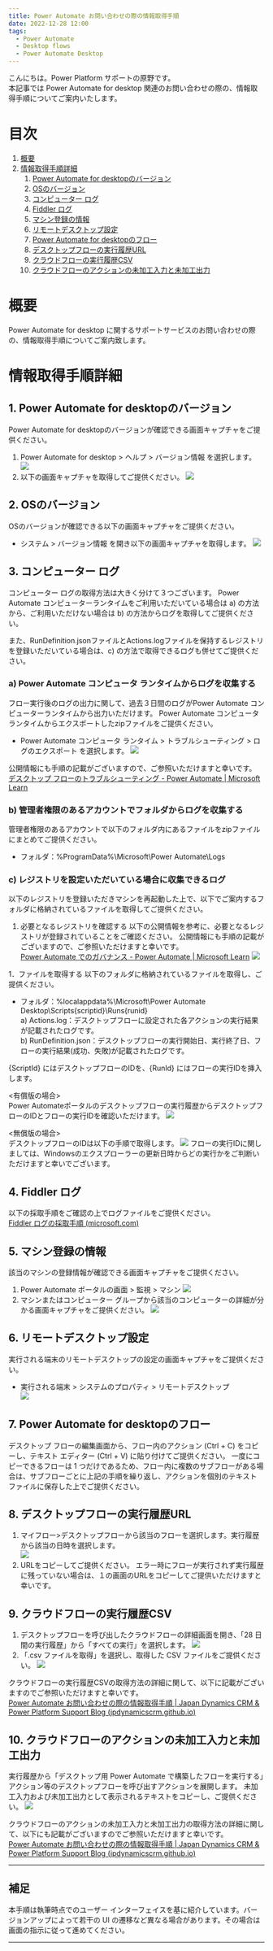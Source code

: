```yaml
---
title: Power Automate お問い合わせの際の情報取得手順
date: 2022-12-28 12:00
tags:
  - Power Automate
  - Desktop flows
  - Power Automate Desktop
---
```


こんにちは。Power Platform サポートの原野です。  
本記事では Power Automate for desktop 関連のお問い合わせの際の、情報取得手順についてご案内いたします。

<!-- more -->
# 目次

1. [概要](#anchor-intro)
1. [情報取得手順詳細](#anchor-how-to-collect)
      1. [Power Automate for desktopのバージョン](#anchor-pad-version)
      1. [OSのバージョン](#anchor-os-version)
      1. [コンピューター ログ](#anchor-computer-log)
      1. [Fiddler ログ](#anchor-fiddler-log)
      1. [マシン登録の情報](#anchor-machine-information)
      1. [リモートデスクトップ設定](#anchor-remote-desktop-setting)
      1. [Power Automate for desktopのフロー](#anchor-desktopflow)
      1. [デスクトップフローの実行履歴URL](#anchor-desktopflow-url)
      1. [クラウドフローの実行履歴CSV](#anchor-cloudflow-run-history-csv)
      1. [クラウドフローのアクションの未加工入力と未加工出力](#anchor-cloudflow-run-history-csv)

<a id='anchor-intro'></a>
# 概要

Power Automate for desktop に関するサポートサービスのお問い合わせの際の、情報取得手順についてご案内致します。


<a id='anchor-how-to-collect'></a>

# 情報取得手順詳細

<a id='anchor-pad-version'></a>

## 1. Power Automate for desktopのバージョン
Power Automate for desktopのバージョンが確認できる画面キャプチャをご提供ください。
1. Power Automate for desktop > ヘルプ > バージョン情報 を選択します。
![](./power-automate-desktop-helpful-information-for-sr/pad-version.png) 
1. 以下の画面キャプチャを取得してご提供ください。
![](./power-automate-desktop-helpful-information-for-sr/pad-version2.png) 


<a id='anchor-os-version'></a>

## 2. OSのバージョン
OSのバージョンが確認できる以下の画面キャプチャをご提供ください。
* システム > バージョン情報 を開き以下の画面キャプチャを取得します。
![](./power-automate-desktop-helpful-information-for-sr/os-version.png)  


<a id='anchor-computer-log'></a>

## 3. コンピューター ログ
コンピューター ログの取得方法は大きく分けて３つございます。
Power Automate コンピューターランタイムをご利用いただいている場合は a) の方法から、ご利用いただけない場合は b) の方法からログを取得してご提供ください。  

また、RunDefinition.jsonファイルとActions.logファイルを保持するレジストリを登録いただいている場合は、c) の方法で取得できるログも併せてご提供ください。

### a) Power Automate コンピュータ ランタイムからログを収集する
フロー実行後のログの出力に関して、過去３日間のログがPower Automate コンピューターランタイムから出力いただけます。
Power Automate コンピュータ ランタイムからエクスポートしたzipファイルをご提供ください。
* Power Automate コンピュータ ランタイム > トラブルシューティング > ログのエクスポート を選択します。
![](./power-automate-desktop-helpful-information-for-sr/computer-log.png)

公開情報にも手順の記載がございますので、ご参照いただけますと幸いです。  
[デスクトップ フローのトラブルシューティング - Power Automate | Microsoft Learn](https://learn.microsoft.com/ja-jp/power-automate/desktop-flows/troubleshoot#collect-machine-logs)


### b) 管理者権限のあるアカウントでフォルダからログを収集する
管理者権限のあるアカウントで以下のフォルダ内にあるファイルをzipファイルにまとめてご提供ください。  
* フォルダ：%ProgramData%\Microsoft\Power Automate\Logs

### c) レジストリを設定いただいている場合に収集できるログ
以下のレジストリを登録いただきマシンを再起動した上で、以下でご案内するフォルダに格納されているファイルを取得してご提供ください。

1. 必要となるレジストリを確認する
以下の公開情報を参考に、必要となるレジストリが登録されていることをご確認ください。
公開情報にも手順の記載がございますので、ご参照いただけますと幸いです。  
[Power Automate でのガバナンス - Power Automate | Microsoft Learn](https://learn.microsoft.com/ja-jp/power-automate/desktop-flows/governance#configure-power-automate-for-desktop-to-keep-the-flow-run-details)
![](./power-automate-desktop-helpful-information-for-sr/computer-log2.png)

	
1．ファイルを取得する
以下のフォルダに格納されているファイルを取得し、ご提供ください。
* フォルダ：%localappdata%\Microsoft\Power Automate Desktop\Scripts\{scriptid}\Runs\{runid}  
a) Actions.log：デスクトップフローに設定された各アクションの実行結果が記載されたログです。  
b) RunDefinition.json：デスクトップフローの実行開始日、実行終了日、フローの実行結果(成功、失敗)が記載されたログです。  

{ScriptId} にはデスクトップフローのIDを、{RunId} にはフローの実行IDを挿入します。

<有償版の場合>  
Power Automateポータルのデスクトップフローの実行履歴からデスクトップフローのIDとフローの実行IDを確認いただけます。
![](./power-automate-desktop-helpful-information-for-sr/computer-log3.png)

<無償版の場合>  
デスクトップフローのIDは以下の手順で取得します。
![](./power-automate-desktop-helpful-information-for-sr/computer-log4.png)
フローの実行IDに関しましては、Windowsのエクスプローラーの更新日時からどの実行かをご判断いただけますと幸いでございます。


<a id='anchor-fiddler-log'></a>

## 4. Fiddler ログ
以下の採取手順をご確認の上でログファイルをご提供ください。  
[Fiddler ログの採取手順 (microsoft.com)](https://social.technet.microsoft.com/Forums/ja-JP/fe5f977a-2992-44c3-b643-38ad570a3d18/fiddler-12525124641239825505214622516338918?forum=DCRMSupport)

<a id='anchor-machine-information'></a>

## 5. マシン登録の情報
該当のマシンの登録情報が確認できる画面キャプチャをご提供ください。

1. Power Automate ポータルの画面 > 監視 > マシン
![](./power-automate-desktop-helpful-information-for-sr/machine-information.png)
1. マシンまたはコンピューター グループから該当のコンピューターの詳細が分かる画面キャプチャをご提供ください。
![](./power-automate-desktop-helpful-information-for-sr/machine-information2.png)
  
<a id='anchor-remote-desktop-setting'></a>

## 6. リモートデスクトップ設定 
実行される端末のリモートデスクトップの設定の画面キャプチャをご提供ください。 
* 実行される端末 > システムのプロパティ > リモートデスクトップ   
![](./power-automate-desktop-helpful-information-for-sr/remote-desktop-setting.png)  

<a id='anchor-desktopflow'></a>

## 7. Power Automate for desktopのフロー
デスクトップ フローの編集画面から、フロー内のアクション (Ctrl + C) をコピーし、テキスト エディター (Ctrl + V) に貼り付けてご提供ください。
一度にコピーできるフローは 1 つだけであるため、フロー内に複数のサブフローがある場合は、サブフローごとに上記の手順を繰り返し、アクションを個別のテキスト ファイルに保存した上でご提供ください。  
  

<a id='anchor-desktopflow-url'></a>

## 8. デスクトップフローの実行履歴URL  
1. マイフロー>デスクトップフローから該当のフローを選択します。実行履歴から該当の日時を選択します。  
![](./power-automate-desktop-helpful-information-for-sr/desktopflow-url.png)  
1. URLをコピーしてご提供ください。
エラー時にフローが実行されず実行履歴に残っていない場合は、１の画面のURLをコピーしてご提供いただけますと幸いです。

<a id='anchor-cloudflow-run-history-csv'></a>

## 9. クラウドフローの実行履歴CSV
1. デスクトップフローを呼び出したクラウドフローの詳細画面を開き、「28 日間の実行履歴」から「すべての実行」を選択します。
![](./power-automate-desktop-helpful-information-for-sr/cloudflow-run-history-csv.png)
2. 「.csv ファイルを取得」を選択し、取得した CSV ファイルをご提供ください。
![](./power-automate-desktop-helpful-information-for-sr/cloudflow-run-history-csv2.png)

クラウドフローの実行履歴CSVの取得方法の詳細に関して、以下に記載がございますのでご参照いただけますと幸いです。  
[Power Automate お問い合わせの際の情報取得手順 | Japan Dynamics CRM & Power Platform Support Blog (jpdynamicscrm.github.io)](https://jpdynamicscrm.github.io/blog/powerautomate/helpful-information-for-powerautomate-sr/#anchor-flowrunhistory-csv)

<a id='anchor-cloudflow-raw-input-output'></a>

## 10. クラウドフローのアクションの未加工入力と未加工出力

実行履歴から「デスクトップ用 Power Automate で構築したフローを実行する」アクション等のデスクトップフローを呼び出すアクションを展開します。
未加工入力および未加工出力として表示されるテキストをコピーし、ご提供ください。
![](./power-automate-desktop-helpful-information-for-sr/cloudflow-raw-input-output.png)  

クラウドフローのアクションの未加工入力と未加工出力の取得方法の詳細に関して、以下にも記載がございますのでご参照いただけますと幸いです。  
[Power Automate お問い合わせの際の情報取得手順 | Japan Dynamics CRM & Power Platform Support Blog (jpdynamicscrm.github.io)](https://jpdynamicscrm.github.io/blog/powerautomate/helpful-information-for-powerautomate-sr/#%E3%82%A2%E3%82%AF%E3%82%B7%E3%83%A7%E3%83%B3%E3%81%AE%E6%9C%AA%E5%8A%A0%E5%B7%A5%E5%85%A5%E5%8A%9B%E3%80%81%E6%9C%AA%E5%8A%A0%E5%B7%A5%E5%87%BA%E5%8A%9B)


---

## 補足

本手順は執筆時点でのユーザー インターフェイスを基に紹介しています。バージョンアップによって若干の UI の遷移など異なる場合があります。その場合は画面の指示に従って進めてください。



---
